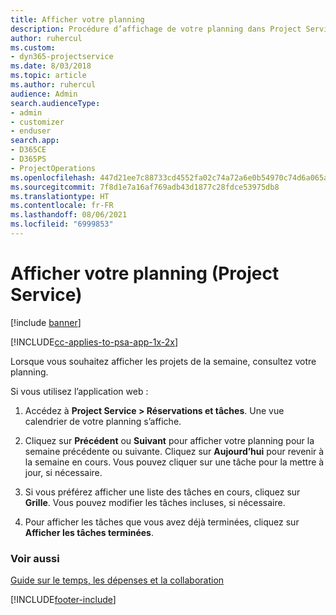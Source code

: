 ```yaml
---
title: Afficher votre planning
description: Procédure d’affichage de votre planning dans Project Service
author: ruhercul
ms.custom:
- dyn365-projectservice
ms.date: 8/03/2018
ms.topic: article
ms.author: ruhercul
audience: Admin
search.audienceType:
- admin
- customizer
- enduser
search.app:
- D365CE
- D365PS
- ProjectOperations
ms.openlocfilehash: 447d21ee7c88733cd4552fa02c74a72a6e0b54970c74d6a065a9b3fe93bbb266
ms.sourcegitcommit: 7f8d1e7a16af769adb43d1877c28fdce53975db8
ms.translationtype: HT
ms.contentlocale: fr-FR
ms.lasthandoff: 08/06/2021
ms.locfileid: "6999853"
---
```

# <a name="view-your-schedule-project-service"></a>Afficher votre planning (Project Service)

[!include [banner](../includes/psa-now-project-operations.md)]

[!INCLUDE[cc-applies-to-psa-app-1x-2x](../includes/cc-applies-to-psa-app-1x-2x.md)]

Lorsque vous souhaitez afficher les projets de la semaine, consultez votre planning.  
  
 Si vous utilisez l’application web :  
  
1.  Accédez à **Project Service > Réservations et tâches**. Une vue calendrier de votre planning s’affiche.  
  
2.  Cliquez sur **Précédent** ou **Suivant** pour afficher votre planning pour la semaine précédente ou suivante. Cliquez sur **Aujourd’hui** pour revenir à la semaine en cours. Vous pouvez cliquer sur une tâche pour la mettre à jour, si nécessaire.  
  
3.  Si vous préférez afficher une liste des tâches en cours, cliquez sur **Grille**. Vous pouvez modifier les tâches incluses, si nécessaire.  
  
4.  Pour afficher les tâches que vous avez déjà terminées, cliquez sur **Afficher les tâches terminées**.  
  
### <a name="see-also"></a>Voir aussi  
 [Guide sur le temps, les dépenses et la collaboration](../psa/time-expense-collaboration-guide.md)


[!INCLUDE[footer-include](../includes/footer-banner.md)]